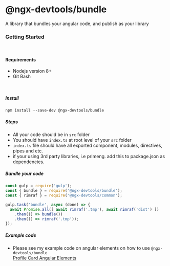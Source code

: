 # @ngx-devtools/bundle
A library that bundles your angular code, and publish as your library

### Getting Started
<br />

#### Requirements
+ Nodejs version 8+
+ Git Bash
<br />

##### Install
```
npm install --save-dev @ngx-devtools/bundle
```  

##### Steps
+ All your code should be in `src` folder
+ You should have `index.ts` at root level of your `src` folder
+ `index.ts` file should have all exported component, modules, directives, pipes and etc. 
+ if your using 3rd party libraries, i.e primeng. add this to package.json as dependencies.

##### Bundle your code
```javascript
const gulp = require('gulp');
const { bundle } = require('@ngx-devtools/bundle');
const { rimraf } = require('@ngx-devtools/common');

gulp.task('bundle', async (done) => {
  await Promise.all([ await rimraf('.tmp'), await rimraf('dist') ])
    .then(() => bundle())
    .then(() => rimraf('.tmp'));
});
```

##### Example code
+ Please see my example code on angular elements on how to use `@ngx-devtools/bundle` <br />
[Profile Card Angular Elements](https://github.com/aelbore/profile-card)

